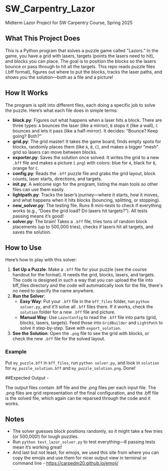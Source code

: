 # SW_Carpentry_Lazor
Midterm Lazor Project for SW Carpentry Course, Spring 2025

## What This Project Does
This is a Python program that solves a puzzle game called "Lazors." In the game, you have a grid with lasers, targets (points the lasers need to hit), and blocks you can place. The goal is to position the blocks so the lasers bounce or pass through to hit all the targets. This repo reads puzzle files (.bff format), figures out where to put the blocks, tracks the laser paths, and shows you the solution—both as a file and a picture!

## How It Works
The program is split into different files, each doing a specific job to solve the puzzle. Here’s what each file does in simple terms:

- **block.py**: Figures out what happens when a laser hits a block. There are three types: `A` bounces the laser (like a mirror), `B` stops it (like a wall), `C` bounces and lets it pass (like a half-mirror). It decides: “Bounce? Keep going? Both?”
- **grid.py**: The grid master! It takes the game board, finds empty spots for blocks, randomly places them (like `A`, `B`, `C`), and makes a bigger “mesh” grid so lasers can move between blocks.
- **exporter.py**: Saves the solution once solved. It writes the grid to a new `.bff` file and makes a picture (`.png`) with colors: blue for `A`, black for `B`, orange for `C`.
- **config.py**: Reads the `.bff` puzzle file and grabs the grid layout, block counts, laser starts, directions, and targets.
- **__init__.py**: A welcome sign for the program, listing the main tools so other files can use them easily.
- **lightpath.py**: Tracks the laser’s journey—where it starts, how it moves, and what happens when it hits blocks (bouncing, splitting, or stopping).
- **new_solver.py**: The testing file. Runs 8 mini-tests to check if everything works (e.g., “Does the grid load? Do lasers hit targets?”). All tests passing means it’s good!
- **solver.py**: The brain! Takes a `.bff` file, tries tons of random block placements (up to 500,000 tries), checks if lasers hit all targets, and saves the solution.

## How to Use
Here’s how to play with this solver:

1. **Set Up a Puzzle**: Make a `.bff` file for your puzzle (see the course handout for the format). It needs the grid, blocks, lasers, and targets. The code is designed in such a way that you can upload the file into bff_files directory and the code will automatically look for the file, there's no need to specify the name anywhere.
2. **Run the Solver**: 
   - **Easy Way**: Put your `.bff` file in the `bff_files` folder, run `python solver.py`, and it’ll solve all `.bff` files there. If it works, check the `solution` folder for a new `.bff` file and picture.
   - **Manual Way**: Use `LazorConfig` to read the `.bff` file into parts (grid, blocks, lasers, targets). Feed those into `GridBuilder` and `LightPath` to solve it step-by-step. Save with `export_solution`.
3. **See the Solution**: Open the `.png` file to see the grid with blocks, or check the new `.bff` file for the solved layout.

### Example
Put `my_puzzle.bff` in `bff_files`, run `python solver.py`, and look in `solution` for `my_puzzle_solution.bff` and `my_puzzle_solution.png`. Done!

##Expected Output - 

The output files contain .bff file and the .png files per each input file. The .png files are grid representation of the final configuration, and the .bff file is the solved file, which again can be reparsed through the code and it works. 

## Notes
- The solver guesses block positions randomly, so it might take a few tries (or 500,000!) for tough puzzles.
- Run `python test_lazor_solver.py` to test everything—8 passing tests mean it’s working great!
- And last but not least, for emojis, we used this site from where you can copy the emojis and use them for nicer output view in terminal or command line - https://carpedm20.github.io/emoji/
